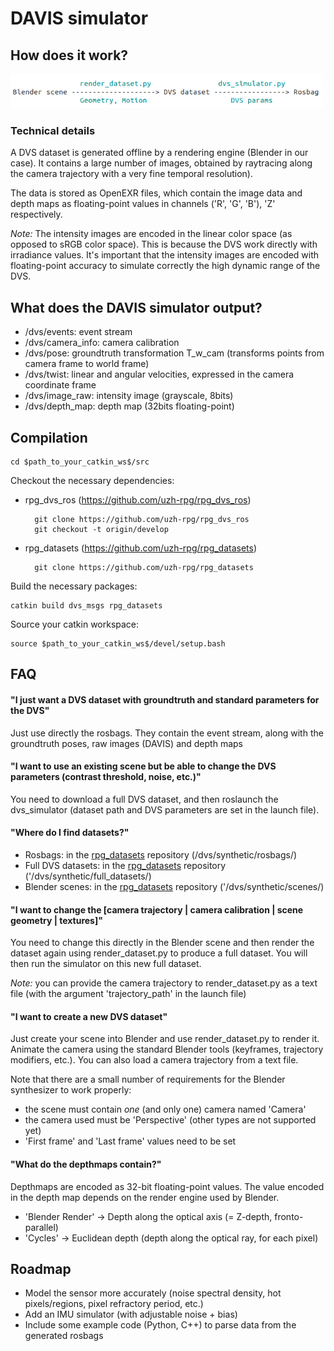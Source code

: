 # DAVIS simulator

## How does it work?

<img src="pipeline.png" width="500">

### Technical details

A DVS dataset is generated offline by a rendering engine (Blender in our case).
It contains a large number of images, obtained by raytracing along the camera trajectory with a very fine temporal resolution).

The data is stored as OpenEXR files, which contain the image data and depth maps as floating-point values in channels ('R', 'G', 'B'), 'Z' respectively.

*Note:* The intensity images are encoded in the linear color space (as opposed to sRGB color space). This is because the DVS work directly with irradiance values. It's important that the intensity images are encoded with floating-point accuracy to simulate correctly the high dynamic range of the DVS.

## What does the DAVIS simulator output?

- /dvs/events: event stream
- /dvs/camera_info: camera calibration
- /dvs/pose: groundtruth transformation T_w_cam (transforms points from camera frame to world frame)
- /dvs/twist: linear and angular velocities, expressed in the camera coordinate frame
- /dvs/image_raw: intensity image (grayscale, 8bits)
- /dvs/depth_map: depth map (32bits floating-point)

## Compilation

    cd $path_to_your_catkin_ws$/src
    
Checkout the necessary dependencies:

- rpg_dvs_ros (https://github.com/uzh-rpg/rpg_dvs_ros)

        git clone https://github.com/uzh-rpg/rpg_dvs_ros
        git checkout -t origin/develop
        
- rpg_datasets (https://github.com/uzh-rpg/rpg_datasets)

        git clone https://github.com/uzh-rpg/rpg_datasets

Build the necessary packages:

    catkin build dvs_msgs rpg_datasets
    
Source your catkin workspace:

    source $path_to_your_catkin_ws$/devel/setup.bash

## FAQ

#### "I just want a DVS dataset with groundtruth and standard parameters for the DVS"

Just use directly the rosbags. They contain the event stream, along with the groundtruth poses, raw images (DAVIS) and depth maps

#### "I want to use an existing scene but be able to change the DVS parameters (contrast threshold, noise, etc.)"

You need to download a full DVS dataset, and then roslaunch the dvs_simulator (dataset path and DVS parameters are set in the launch file).

#### "Where do I find datasets?"

- Rosbags: in the [rpg_datasets]() repository (/dvs/synthetic/rosbags/)
- Full DVS datasets: in the [rpg_datasets]() repository ('/dvs/synthetic/full_datasets/)
- Blender scenes: in the [rpg_datasets]() repository ('/dvs/synthetic/scenes/)

#### "I want to change the [camera trajectory | camera calibration | scene geometry | textures]"

You need to change this directly in the Blender scene and then render the dataset again using render_dataset.py to produce a full dataset. You will then run the simulator on this new full dataset.

*Note:* you can provide the camera trajectory to render_dataset.py as a text file (with the argument 'trajectory_path' in the launch file)

#### "I want to create a new DVS dataset"

Just create your scene into Blender and use render_dataset.py to render it.
Animate the camera using the standard Blender tools (keyframes, trajectory modifiers, etc.). You can also load a camera trajectory from a text file.

Note that there are a small number of requirements for the Blender synthesizer to work properly:

- the scene must contain *one* (and only one) camera named 'Camera'
- the camera used must be 'Perspective' (other types are not supported yet)
- 'First frame' and 'Last frame' values need to be set

#### "What do the depthmaps contain?"

Depthmaps are encoded as 32-bit floating-point values.
The value encoded in the depth map depends on the render engine used by Blender.

- 'Blender Render' -> Depth along the optical axis (= Z-depth, fronto-parallel)
- 'Cycles' -> Euclidean depth (depth along the optical ray, for each pixel)

## Roadmap

- Model the sensor more accurately (noise spectral density, hot pixels/regions, pixel refractory period, etc.)
- Add an IMU simulator (with adjustable noise + bias)
- Include some example code (Python, C++) to parse data from the generated rosbags

